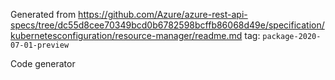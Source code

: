 Generated from https://github.com/Azure/azure-rest-api-specs/tree/dc55d8cee70349bcd0b6782598bcffb86068d49e/specification/kubernetesconfiguration/resource-manager/readme.md tag: `package-2020-07-01-preview`

Code generator 


